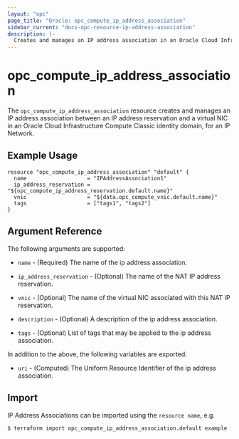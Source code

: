 ```yaml
---
layout: "opc"
page_title: "Oracle: opc_compute_ip_address_association"
sidebar_current: "docs-opc-resource-ip-address-association"
description: |-
  Creates and manages an IP address association in an Oracle Cloud Infrastructure Compute Classic identity domain, for an IP Network.
---
```


# opc\_compute\_ip\_address\_association

The ``opc_compute_ip_address_association`` resource creates and manages an IP address association between an IP address reservation and a virtual NIC in an Oracle Cloud Infrastructure Compute Classic identity domain, for an IP Network.

## Example Usage

```hcl
resource "opc_compute_ip_address_association" "default" {
  name                   = "IPAddressAssociation1"
  ip_address_reservation = "${opc_compute_ip_address_reservation.default.name}"
  vnic                   = "${data.opc_compute_vnic.default.name}"
  tags                   = ["tags1", "tags2"]
}
```

## Argument Reference

The following arguments are supported:

* `name` - (Required) The name of the ip address association.

* `ip_address_reservation` - (Optional) The name of the NAT IP address reservation.

* `vnic` - (Optional) The name of the virtual NIC associated with this NAT IP reservation.

* `description` - (Optional) A description of the ip address association.

* `tags` - (Optional) List of tags that may be applied to the ip address association.

In addition to the above, the following variables are exported:

* `uri` - (Computed) The Uniform Resource Identifier of the ip address association.

## Import

IP Address Associations can be imported using the `resource name`, e.g.

```shell
$ terraform import opc_compute_ip_address_association.default example
```

